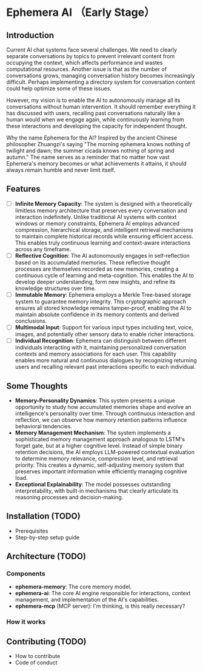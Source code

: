 
# Ephemera AI （Early Stage）

## Introduction
Current AI chat systems face several challenges. We need to clearly separate conversations by topics to prevent irrelevant content from occupying the context, which affects performance and wastes computational resources. Another issue is that as the number of conversations grows, managing conversation history becomes increasingly difficult. Perhaps implementing a directory system for conversation content could help optimize some of these issues.

However, my vision is to enable the AI to autonomously manage all its conversations without human intervention. It should remember everything it has discussed with users, recalling past conversations naturally like a human would when we engage again, while continuously learning from these interactions and developing the capacity for independent thought.

Why the name Ephemera for the AI? Inspired by the ancient Chinese philosopher Zhuangzi's saying "The morning ephemera knows nothing of twilight and dawn; the summer cicada knows nothing of spring and autumn." The name serves as a reminder that no matter how vast Ephemera's memory becomes or what achievements it attains, it should always remain humble and never limit itself.

## Features
 - [ ] **Infinite Memory Capacity**: The system is designed with a theoretically limitless memory architecture that preserves every conversation and interaction indefinitely. Unlike traditional AI systems with context windows or memory constraints, Ephemera AI employs advanced compression, hierarchical storage, and intelligent retrieval mechanisms to maintain complete historical records while ensuring efficient access. This enables truly continuous learning and context-aware interactions across any timeframe.
 - [ ] **Reflective Cognition**: The AI autonomously engages in self-reflection based on its accumulated memories. These reflective thought processes are themselves recorded as new memories, creating a continuous cycle of learning and meta-cognition. This enables the AI to develop deeper understanding, form new insights, and refine its knowledge structures over time.
 - [ ] **Immutable Memory**: Ephemera employs a Merkle Tree-based storage system to guarantee memory integrity. This cryptographic approach ensures all stored knowledge remains tamper-proof, enabling the AI to maintain absolute confidence in its memory contents and derived conclusions.
 - [ ] **Multimodal Input**: Support for various input types including text, voice, images, and potentially other sensory data to enable richer interactions.
 - [ ] **Individual Recognition**: Ephemera can distinguish between different individuals interacting with it, maintaining personalized conversation contexts and memory associations for each user. This capability enables more natural and continuous dialogues by recognizing returning users and recalling relevant past interactions specific to each individual.

## Some Thoughts
 - **Memory-Personality Dynamics**: This system presents a unique opportunity to study how accumulated memories shape and evolve an intelligence's personality over time. Through continuous interaction and reflection, we can observe how memory retention patterns influence behavioral tendencies.
 - **Memory Management Mechanism**: The system implements a sophisticated memory management approach analogous to LSTM's forget gate, but at a higher cognitive level. Instead of simple binary retention decisions, the AI employs LLM-powered contextual evaluation to determine memory relevance, compression level, and retrieval priority. This creates a dynamic, self-adjusting memory system that preserves important information while efficiently managing cognitive load.
 - **Exceptional Explainability**: The model possesses outstanding interpretability, with built-in mechanisms that clearly articulate its reasoning processes and decision-making.

## Installation (TODO)
 - Prerequisites
 - Step-by-step setup guide

## Architecture (TODO)
### Components
 - **ephemera-memory**: The core memory model.
 - **ephemera-ai**: The core AI engine responsible for interactions, context management, and implementation of the AI's  capabilities.
 - **ephemera-mcp** (MCP server): I'm thinking, is this really necessary?
### How it works

## Contributing (TODO)
 - How to contribute
 - Code of conduct